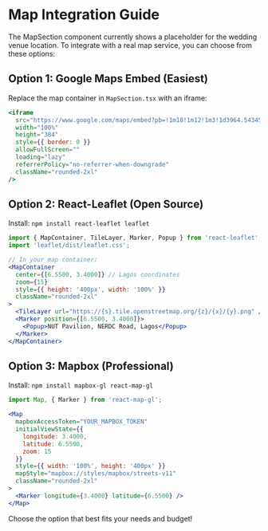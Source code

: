 # Map Integration Guide

The MapSection component currently shows a placeholder for the wedding venue location. To integrate with a real map service, you can choose from these options:

## Option 1: Google Maps Embed (Easiest)
Replace the map container in `MapSection.tsx` with an iframe:

```jsx
<iframe
  src="https://www.google.com/maps/embed?pb=!1m18!1m12!1m3!1d3964.5434567890123!2d3.39999999!3d6.54999999!2m3!1f0!2f0!3f0!3m2!1i1024!2i768!4f13.1!3m3!1m2!1s0x0%3A0x0!2sNUT%20Pavilion!5e0!3m2!1sen!2sng!4v1234567890123"
  width="100%"
  height="384"
  style={{ border: 0 }}
  allowFullScreen=""
  loading="lazy"
  referrerPolicy="no-referrer-when-downgrade"
  className="rounded-2xl"
/>
```

## Option 2: React-Leaflet (Open Source)
Install: `npm install react-leaflet leaflet`

```jsx
import { MapContainer, TileLayer, Marker, Popup } from 'react-leaflet';
import 'leaflet/dist/leaflet.css';

// In your map container:
<MapContainer 
  center={[6.5500, 3.4000]} // Lagos coordinates
  zoom={15} 
  style={{ height: '400px', width: '100%' }}
  className="rounded-2xl"
>
  <TileLayer url="https://{s}.tile.openstreetmap.org/{z}/{x}/{y}.png" />
  <Marker position={[6.5500, 3.4000]}>
    <Popup>NUT Pavilion, NERDC Road, Lagos</Popup>
  </Marker>
</MapContainer>
```

## Option 3: Mapbox (Professional)
Install: `npm install mapbox-gl react-map-gl`

```jsx
import Map, { Marker } from 'react-map-gl';

<Map
  mapboxAccessToken="YOUR_MAPBOX_TOKEN"
  initialViewState={{
    longitude: 3.4000,
    latitude: 6.5500,
    zoom: 15
  }}
  style={{ width: '100%', height: '400px' }}
  mapStyle="mapbox://styles/mapbox/streets-v11"
  className="rounded-2xl"
>
  <Marker longitude={3.4000} latitude={6.5500} />
</Map>
```

Choose the option that best fits your needs and budget!